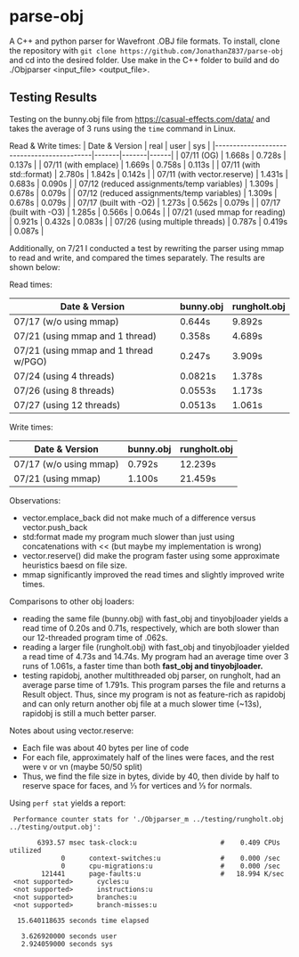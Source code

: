 # parse-obj

A C++ and python parser for Wavefront .OBJ file formats. To install, clone the repository with `git clone https://github.com/JonathanZ837/parse-obj` and cd into the desired folder. Use make in the C++ folder to build and do ./Objparser <input_file> <output_file>.

## Testing Results

Testing on the bunny.obj file from https://casual-effects.com/data/ and takes the average of 3 runs using the `time` command in Linux.

Read & Write times:
| Date & Version                            | real  | user  | sys  |
|-------------------------------------------|-------|-------|------|
| 07/11 (OG)                                 | 1.668s | 0.728s | 0.137s |
| 07/11 (with emplace)                       | 1.669s | 0.758s | 0.113s |
| 07/11 (with std::format)                   | 2.780s | 1.842s | 0.142s |
| 07/11 (with vector.reserve)                | 1.431s | 0.683s | 0.090s |
| 07/12 (reduced assignments/temp variables) | 1.309s | 0.678s | 0.079s |
| 07/12 (reduced assignments/temp variables) | 1.309s | 0.678s | 0.079s |
| 07/17 (built with -O2)                   | 1.273s | 0.562s | 0.079s |
| 07/17 (built with -O3)                   | 1.285s | 0.566s | 0.064s |
| 07/21 (used mmap for reading)            | 0.921s | 0.432s | 0.083s |
| 07/26 (using multiple threads)    | 0.787s | 0.419s | 0.087s |

Additionally, on 7/21 I conducted a test by rewriting the parser using mmap to read and write, and compared the times separately. The results are shown below: 

Read times:

| Date & Version               | bunny.obj | rungholt.obj | 
|-------------------------|-------|-------|
| 07/17 (w/o using mmap)  | 0.644s | 9.892s |
| 07/21 (using mmap and 1 thread)      | 0.358s | 4.689s |
| 07/21 (using mmap and 1 thread w/PGO)      | 0.247s | 3.909s |
| 07/24 (using 4 threads)      | 0.0821s | 1.378s |
| 07/26 (using 8 threads)      | 0.0553s | 1.173s |
| 07/27 (using 12 threads)      | 0.0513s | 1.061s |

Write times: 

| Date & Version                | bunny.obj |rungholt.obj | 
|-----------------------------|------|-------|
| 07/17 (w/o using mmap)      | 0.792s | 12.239s |
| 07/21 (using mmap)          | 1.100s | 21.459s|

Observations: 
- vector.emplace_back did not make much of a difference versus vector.push_back
- std:format made my program much slower than just using concatenations with << (but maybe my implementation is wrong)
- vector.reserve() did make the program faster using some approximate heuristics baesd on file size.
- mmap significantly improved the read times and slightly improved write times.

Comparisons to other obj loaders:
- reading the same file (bunny.obj) with fast_obj and tinyobjloader yields a read time of 0.20s and 0.71s, respectively, which are both slower than our 12-threaded program time of .062s.
- reading a larger file (rungholt.obj) with fast_obj and tinyobjloader yielded a read time of 4.73s and 14.74s. My program had an average time over 3 runs of 1.061s, a faster time than both **fast_obj and tinyobjloader.**
- testing rapidobj, another multithreaded obj parser, on rungholt, had an average parse time of 1.791s. This program parses the file and returns a Result object. Thus, since my program is not as feature-rich as rapidobj and can only return another obj file at a much slower time (~13s), rapidobj is still a much better parser.
  
Notes about using vector.reserve:
- Each file was about 40 bytes per line of code
- For each file, approximately half of the lines were faces, and the rest were v or vn (maybe 50/50 split)
- Thus, we find the file size in bytes, divide by 40, then divide by half to reserve space for faces, and ⅓ for vertices and ⅓ for normals.

Using `perf stat` yields a report:

     Performance counter stats for './Objparser_m ../testing/rungholt.obj ../testing/output.obj':

           6393.57 msec task-clock:u                     #    0.409 CPUs utilized
                 0      context-switches:u               #    0.000 /sec
                 0      cpu-migrations:u                 #    0.000 /sec
            121441      page-faults:u                    #   18.994 K/sec
     <not supported>      cycles:u
     <not supported>      instructions:u
     <not supported>      branches:u
     <not supported>      branch-misses:u

      15.640118635 seconds time elapsed

       3.626920000 seconds user
       2.924059000 seconds sys
  
       



